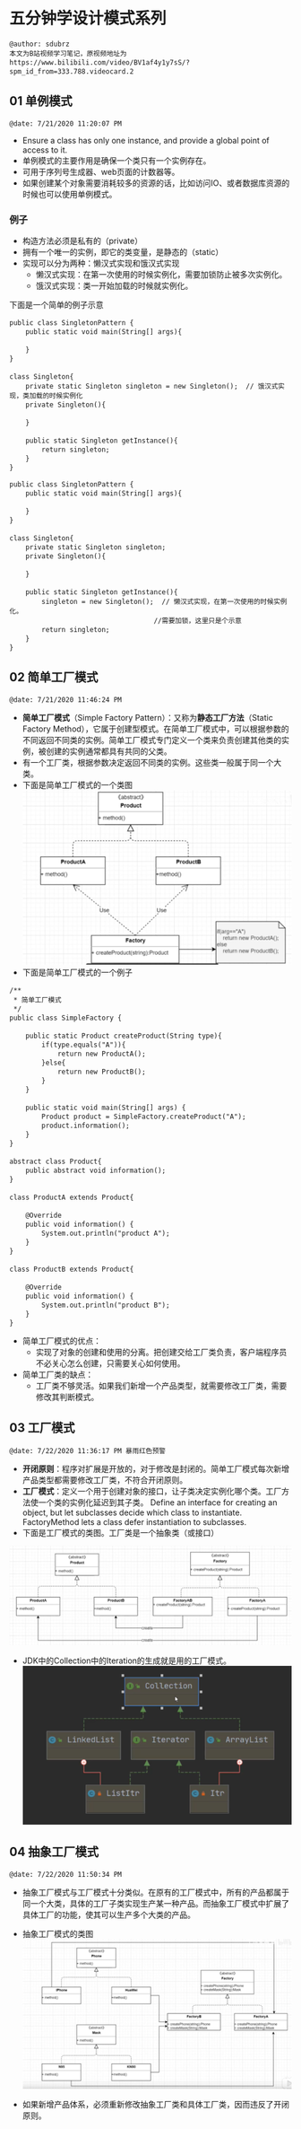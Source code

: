 # 五分钟学设计模式系列

```
@author: sdubrz
本文为B站视频学习笔记，原视频地址为https://www.bilibili.com/video/BV1af4y1y7sS/?spm_id_from=333.788.videocard.2
```

## 01 单例模式

```
@date: 7/21/2020 11:20:07 PM 
```

+ Ensure a class has only one instance, and provide a global point of access to it.
+ 单例模式的主要作用是确保一个类只有一个实例存在。
+ 可用于序列号生成器、web页面的计数器等。
+ 如果创建某个对象需要消耗较多的资源的话，比如访问IO、或者数据库资源的时候也可以使用单例模式。

### 例子

+ 构造方法必须是私有的（private）
+ 拥有一个唯一的实例，即它的类变量，是静态的（static）
+ 实现可以分为两种：懒汉式实现和饿汉式实现
	+ 懒汉式实现：在第一次使用的时候实例化，需要加锁防止被多次实例化。
	+ 饿汉式实现：类一开始加载的时候就实例化。

下面是一个简单的例子示意

```
public class SingletonPattern {
    public static void main(String[] args){

    }
}

class Singleton{
    private static Singleton singleton = new Singleton();  // 饿汉式实现，类加载的时候实例化
    private Singleton(){

    }

    public static Singleton getInstance(){
        return singleton;
    }
}
```

```
public class SingletonPattern {
    public static void main(String[] args){

    }
}

class Singleton{
    private static Singleton singleton;
    private Singleton(){

    }

    public static Singleton getInstance(){
        singleton = new Singleton();  // 懒汉式实现，在第一次使用的时候实例化。
									//需要加锁，这里只是个示意
        return singleton;
    }
}
```

## 02 简单工厂模式

```
@date: 7/21/2020 11:46:24 PM 
```

+ **简单工厂模式**（Simple Factory Pattern）：又称为**静态工厂方法**（Static Factory Method），它属于创建型模式。在简单工厂模式中，可以根据参数的不同返回不同类的实例。简单工厂模式专门定义一个类来负责创建其他类的实例，被创建的实例通常都具有共同的父类。
+ 有一个工厂类，根据参数决定返回不同类的实例。这些类一般属于同一个大类。
+ 下面是简单工厂模式的一个类图
	![简单工厂](image/simpleFactory.PNG)
+ 下面是简单工厂模式的一个例子

```
/**
 * 简单工厂模式
 */
public class SimpleFactory {

    public static Product createProduct(String type){
        if(type.equals("A")){
            return new ProductA();
        }else{
            return new ProductB();
        }
    }

    public static void main(String[] args) {
        Product product = SimpleFactory.createProduct("A");
        product.information();
    }
}

abstract class Product{
    public abstract void information();
}

class ProductA extends Product{

    @Override
    public void information() {
        System.out.println("product A");
    }
}

class ProductB extends Product{

    @Override
    public void information() {
        System.out.println("product B");
    }
}
```

+ 简单工厂模式的优点：
	+ 实现了对象的创建和使用的分离。把创建交给工厂类负责，客户端程序员不必关心怎么创建，只需要关心如何使用。
+ 简单工厂类的缺点：
	+ 工厂类不够灵活。如果我们新增一个产品类型，就需要修改工厂类，需要修改其判断模式。

## 03 工厂模式

```
@date: 7/22/2020 11:36:17 PM 暴雨红色预警
```

+ **开闭原则**：程序对扩展是开放的，对于修改是封闭的。简单工厂模式每次新增产品类型都需要修改工厂类，不符合开闭原则。
+ **工厂模式**：定义一个用于创建对象的接口，让子类决定实例化哪个类。工厂方法使一个类的实例化延迟到其子类。 Define an interface for creating an object, but let subclasses decide which class to instantiate. FactoryMethod lets a class defer instantiation to subclasses.
+ 下面是工厂模式的类图。工厂类是一个抽象类（或接口）

![factory](./image/Factory.png)

+ JDK中的Collection中的Iteration的生成就是用的工厂模式。
![iter](./image/iter_factory.png)

## 04 抽象工厂模式

```
@date: 7/22/2020 11:50:34 PM 
```

+ 抽象工厂模式与工厂模式十分类似。在原有的工厂模式中，所有的产品都属于同一个大类，具体的工厂子类实现生产某一种产品。而抽象工厂模式中扩展了具体工厂的功能，使其可以生产多个大类的产品。
+ 抽象工厂模式的类图
![abstractFactory](./image/abstractFactory.png)

+ 如果新增产品体系，必须重新修改抽象工厂类和具体工厂类，因而违反了开闭原则。
